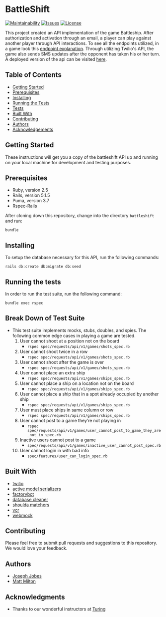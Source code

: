 # BattleShift
[![Maintainability](https://api.codeclimate.com/v1/badges/5c7d6df27102140dc5a3/maintainability)](https://codeclimate.com/github/mgmilton/battleshift/maintainability)
[![Issues](https://img.shields.io/github/issues/mgmilton/battleshift.svg?style=flat-square)](https://github.com/mgmilton/battleshift/issues)
[![License](https://img.shields.io/badge/license-MIT-brightgreen.svg?style=flat-square)](http://opensource.org/licenses/MIT)

This project created an API implementation of the game Battleship. After authorization and activation through an email, a player can play against another player through API interactions. To see all the endpoints utilized, in a game look this [endpoint explanation](https://github.com/mgmilton/battleshift/blob/master/endpoint_explanations.md). Through utilizing Twilio's API, the game also sends SMS updates after the opponent has taken his or her turn. A deployed version of the api can be visited [here](https://battleshift.herokuapp.com/).

## Table of Contents
- [Getting Started](#getting-started)
- [Prerequisites](#prequisites)
- [Installing](#installing)
- [Running the Tests](#running-the-tests)
- [Tests](#break-down-of-test-suites)
- [Built With](#built-with)
- [Contributing](#contributing)
- [Authors](#authors)
- [Acknowledgements](#acknowledgments)

## Getting Started

These instructions will get you a copy of the battleshift API up and running on your local machine for development and testing purposes.

## Prerequisites


* Ruby, version 2.5
* Rails, version 5.1.5
* Puma, version 3.7
* Rspec-Rails

After cloning down this repository, change into the directory ```battleshift``` and run:

```
bundle
```

## Installing

To setup the database necessary for this API, run the following commands:

```
rails db:create db:migrate db:seed
```



## Running the tests

In order to run the test suite, run the following command:
```
bundle exec rspec
```

## Break Down of Test Suite

* This test suite implements mocks, stubs, doubles, and spies. The following common edge cases in playing a game are tested.
  1. User cannot shoot at a position not on the board
      * ```rspec spec/requests/api/v1/games/shots_spec.rb```
  2. User cannot shoot twice in a row
      * ```rspec spec/requests/api/v1/games/shots_spec.rb```
  3. User cannot shoot after the game is over
      * ```rspec spec/requests/api/v1/games/shots_spec.rb```
  4. User cannot place an extra ship
      * ```rspec spec/requests/api/v1/games/ships_spec.rb```
  5. User cannot place a ship on a location not on the board
      * ```rspec spec/requests/api/v1/games/ships_spec.rb```
  6. User cannot place a ship that in a spot already occupied by another ship
      * ```rspec spec/requests/api/v1/games/ships_spec.rb```
  7. User must place ships in same column or row
      * ```rspec spec/requests/api/v1/games/ships_spec.rb```
  8. User cannot post to a game they’re not playing in
      * ```rspec spec/requests/api/v1/games/user_cannot_post_to_game_they_are_not_in_spec.rb```
  9. Inactive users cannot post to a game
      * ```spec/requests/api/v1/games/inactive_user_cannot_post_spec.rb```
  10. User cannot login in with bad info
      * ```spec/features/user_can_login_spec.rb```

## Built With
* [twilio](https://github.com/twilio/twilio-ruby)
* [active model serializers](https://github.com/rails-api/active_model_serializers)
* [factorybot](https://github.com/thoughtbot/factory_bot)
* [database cleaner](https://github.com/DatabaseCleaner/database_cleaner)
* [shoulda matchers](https://github.com/thoughtbot/shoulda-matchers)
* [vcr](https://github.com/vcr/vcr)
* [webmock](https://github.com/bblimke/webmock)


## Contributing

Please feel free to submit pull requests and suggestions to this repository. We would love your feedback.

## Authors

* [Joseph Jobes](https://github.com/AtmaVichara)
* [Matt Milton](https://github.com/mgmilton)


## Acknowledgments

* Thanks to our wonderful instructors at [Turing](https://github.com/turingschool)
